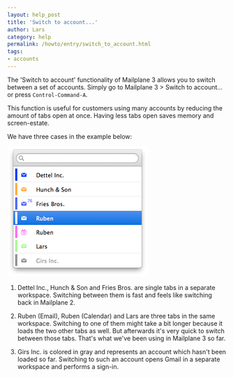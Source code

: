 ```yaml
---
layout: help_post
title: 'Switch to account...'
author: Lars
category: help
permalink: /howto/entry/switch_to_account.html
tags:
- accounts
---
```


The 'Switch to account' functionality of Mailplane 3 allows you to switch between a set of accounts. Simply go to Mailplane 3 > Switch to account... or press `Control-Command-A`.

This function is useful for customers using many accounts by reducing the amount of tabs open at once. Having less tabs open saves memory and screen-estate.

We have three cases in the example below:

!['Switch to Account...' dialog](/assets/howto/2013-11-10-switch_to_account/dialog.png)

1) Dettel Inc., Hunch & Son and Fries Bros. are single tabs in a separate workspace. Switching between them is fast and feels like switching back in Mailplane 2.

2) Ruben (Email), Ruben (Calendar) and Lars are three tabs in the same workspace. Switching to one of them might take a bit longer because it loads the two other tabs as well. But afterwards it's very quick to switch between those tabs. That's what we've been using in Mailplane 3 so far.

3) Girs Inc. is colored in gray and represents an account which hasn't been loaded so far. Switching to such an account opens Gmail in a separate workspace and performs a sign-in.
